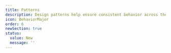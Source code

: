 ```yaml
---
title: Patterns
description: Design patterns help ensure consistent behavior across the Shopify admin.
icon: BehaviorMajor
order: 6
newSection: true
status:
  value: New
  message: ''
---
```

